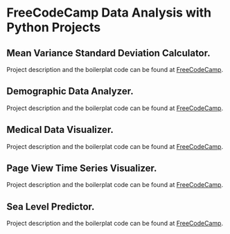 # FreeCodeCamp Data Analysis with Python Projects


## Mean Variance Standard Deviation Calculator. 

  Project description and the boilerplat code can be found at [FreeCodeCamp](https://github.com/freeCodeCamp/boilerplate-mean-variance-standard-deviation-calculator).

## Demographic Data Analyzer.

  Project description and the boilerplat code can be found at [FreeCodeCamp](https://github.com/freeCodeCamp/boilerplate-demographic-data-analyzer).

## Medical Data Visualizer. 

  Project description and the boilerplat code can be found at [FreeCodeCamp](https://github.com/freeCodeCamp/boilerplate-medical-data-visualizer).


## Page View Time Series Visualizer.

  Project description and the boilerplat code can be found at [FreeCodeCamp](https://github.com/freeCodeCamp/boilerplate-page-view-time-series-visualizer).

## Sea Level Predictor.

  Project description and the boilerplat code can be found at [FreeCodeCamp](https://github.com/freeCodeCamp/boilerplate-sea-level-predictor).

